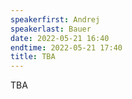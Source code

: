 ```yaml
---
speakerfirst: Andrej
speakerlast: Bauer
date: 2022-05-21 16:40
endtime: 2022-05-21 17:40
title: TBA
---
```


TBA
